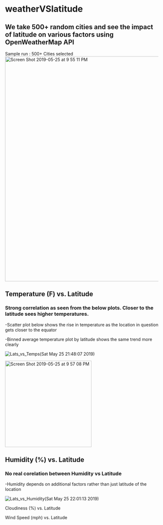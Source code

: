 # weatherVSlatitude

## We take 500+ random cities and see the impact of latitude on various factors using OpenWeatherMap API

Sample run : 500+ Cities selected <img width="740" alt="Screen Shot 2019-05-25 at 9 55 11 PM" src="https://user-images.githubusercontent.com/46534353/58377525-ca91ea80-7f37-11e9-8bde-fb6ed63c44bc.png">

## Temperature (F) vs. Latitude
### Strong correlation as seen from the below plots. Closer to the latitude sees higher temperatures.

-Scatter plot below shows the rise in temperature as the location in question gets closer to the equator

-Binned average temperature plot by latitude shows the same trend more clearly

![Lats_vs_Temps(Sat May 25 21:48:07 2019)](https://user-images.githubusercontent.com/46534353/58377532-f44b1180-7f37-11e9-9fdd-f97788136180.png)

<img width="284" alt="Screen Shot 2019-05-25 at 9 57 08 PM" src="https://user-images.githubusercontent.com/46534353/58377537-10e74980-7f38-11e9-9c7d-14c0648372f0.png">


## Humidity (%) vs. Latitude
### No real corelation between Humidity vs Latitude

-Humidity depends on additional factors rather than just latitude of the location

![Lats_vs_Humidity(Sat May 25 22:01:13 2019)](https://user-images.githubusercontent.com/46534353/58490306-c4f7f880-8121-11e9-9455-5aca357951d0.png)


Cloudiness (%) vs. Latitude

Wind Speed (mph) vs. Latitude



